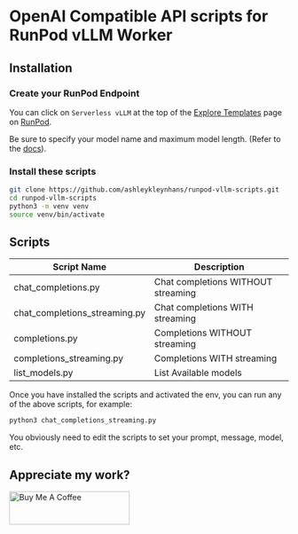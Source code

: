 # OpenAI Compatible API scripts for RunPod vLLM Worker

## Installation

### Create your RunPod Endpoint

You can click on `Serverless vLLM` at the top of the
[Explore Templates](https://www.runpod.io/console/explore)
page on [RunPod](https://runpod.io?ref=2xxro4sy).

Be sure to specify your model name and maximum model
length.  (Refer to the [docs](https://github.com/runpod-workers/worker-vllm)).

### Install these scripts

```bash
git clone https://github.com/ashleykleynhans/runpod-vllm-scripts.git
cd runpod-vllm-scripts
python3 -m venv venv
source venv/bin/activate
```

## Scripts

| Script Name                   | Description                        |
|-------------------------------|------------------------------------|
| chat_completions.py           | Chat completions WITHOUT streaming |
| chat_completions_streaming.py | Chat completions WITH streaming    |
| completions.py                | Completions WITHOUT streaming      |
| completions_streaming.py      | Completions WITH streaming         |
| list_models.py                | List Available models              |

Once you have installed the scripts and activated the env, you
can run any of the above scripts, for example:

```bash
python3 chat_completions_streaming.py
```

You obviously need to edit the scripts to set your prompt, message,
model, etc.

## Appreciate my work?

<a href="https://www.buymeacoffee.com/ashleyk" target="_blank"><img src="https://cdn.buymeacoffee.com/buttons/v2/default-yellow.png" alt="Buy Me A Coffee" style="height: 60px !important;width: 217px !important;" ></a>

